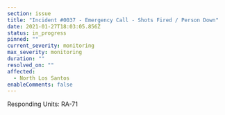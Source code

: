 ```yaml
---
section: issue
title: "Incident #0037 - Emergency Call - Shots Fired / Person Down"
date: 2021-01-27T18:03:05.856Z
status: in_progress
pinned: ""
current_severity: monitoring
max_severity: monitoring
duration: ""
resolved_on: ""
affected:
  - North Los Santos
enableComments: false
---
```

Responding Units: RA-71